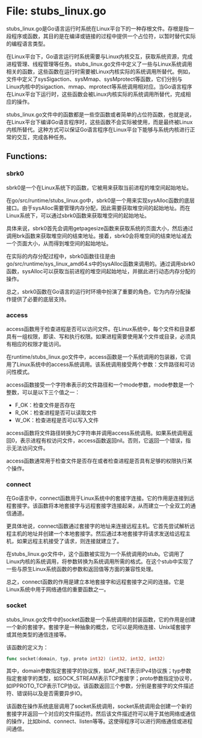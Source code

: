 # File: stubs_linux.go

stubs_linux.go是Go语言运行时系统在Linux平台下的一种存根文件。存根是指一段程序或函数，其目的是在编译或链接的过程中提供一个占位符，以暂时替代实际的编程语言类型。

在Linux平台下，Go语言运行时系统需要与Linux内核交互，获取系统资源，完成进程管理、线程管理等任务。stubs_linux.go文件中定义了一些与Linux系统调用相关的函数，这些函数在运行时需要被Linux内核实际的系统调用所替代。例如，文件中定义了sysSigaction、sysMmap、sysMprotect等函数，它们分别与Linux内核中的sigaction、mmap、mprotect等系统调用相对应。当Go语言程序在Linux平台下运行时，这些函数会被Linux内核实际的系统调用所替代，完成相应的操作。

stubs_linux.go文件中的函数都是一些空函数或者简单的占位符函数，也就是说，在Linux平台下编译Go语言程序时，这些函数不会实际被使用，而是最终被Linux内核所替代。这种方式可以保证Go语言程序在Linux平台下能够与系统内核进行正常的交互，完成各种任务。

## Functions:

### sbrk0

sbrk0是一个在Linux系统下的函数，它被用来获取当前进程的堆空间起始地址。

在go/src/runtime/stubs_linux.go中，sbrk0是一个用来实现sysAlloc函数的底层接口。由于sysAlloc需要管理内存分配，因此需要获取堆空间的起始地址。而在Linux系统下，可以通过sbrk0函数来获取堆空间的起始地址。

具体来说，sbrk0首先会调用getpagesize函数来获取系统的页面大小，然后通过调用brk函数来获取堆空间的结束地址。接着，sbrk0会将堆空间的结束地址减去一个页面大小，从而得到堆空间的起始地址。

在实际的内存分配过程中，sbrk0函数往往是由go/src/runtime/sys_linux_amd64.s中的sysAlloc函数来调用的。通过调用sbrk0函数，sysAlloc可以获取当前进程的堆空间起始地址，并据此进行动态内存分配的操作。

总之，sbrk0函数在Go语言的运行时环境中扮演了重要的角色，它为内存分配操作提供了必要的底层支持。



### access

access函数用于检查进程是否可以访问文件。在Linux系统中，每个文件和目录都具有一组权限，即读、写和执行权限。如果进程需要使用某个文件或目录，必须具有相应的权限才能访问。

在runtime/stubs_linux.go文件中，access函数是一个系统调用的包装器，它调用了Linux系统中的access系统调用。该系统调用接受两个参数：文件路径和可访问性模式。

access函数接受一个字符串表示的文件路径和一个mode参数，mode参数是一个整数，可以是以下三个值之一：

- F_OK：检查文件是否存在
- R_OK：检查进程是否可以读取文件
- W_OK：检查进程是否可以写入文件

access函数将文件路径转换为C字符串并调用access系统调用。如果系统调用返回0，表示进程有权访问文件，access函数返回nil。否则，它返回一个错误，指示无法访问文件。

access函数通常用于检查文件是否存在或者检查进程是否具有足够的权限执行某个操作。



### connect

在Go语言中，connect函数用于Linux系统中的套接字连接。它的作用是连接到远程套接字。该函数将本地套接字与远程套接字连接起来，从而建立一个全双工的通信通道。

更具体地说，connect函数通过套接字的地址来连接远程主机。它首先尝试解析远程主机的地址并创建一个本地套接字。然后通过本地套接字将请求发送给远程主机，如果远程主机接受了请求，则连接就建立了。

在stubs_linux.go文件中，这个函数被实现为一个系统调用的stub。它调用了Linux内核的系统调用，将参数转换为系统调用所需的格式。在这个stub中实现了一些与原生Linux系统函数的参数和返回值等方面的兼容性处理。

总之，connect函数的作用是建立本地套接字和远程套接字之间的连接。它是Linux系统中用于网络通信的重要函数之一。



### socket

stubs_linux.go文件中的socket函数是一个系统调用的封装函数，它的作用是创建一个新的套接字。套接字是一种抽象的概念，它可以是网络连接、Unix域套接字或其他类型的通信连接等。

该函数的定义为：

```go
func socket(domain, typ, proto int32) (int32, int32, int32)
```

其中，domain参数指定套接字的协议族，如AF_INET表示IPv4协议族；typ参数指定套接字的类型，如SOCK_STREAM表示TCP套接字；proto参数指定协议号，如IPPROTO_TCP表示TCP协议。该函数返回三个参数，分别是套接字的文件描述符、错误码以及是否需要异步IO。

该函数在操作系统底层调用了socket系统调用，socket系统调用会创建一个新的套接字并返回一个对应的文件描述符。然后该文件描述符可以用于其他网络或通信的操作，比如bind、connect、listen等等。这使得程序可以进行网络通信或进程间通信。




